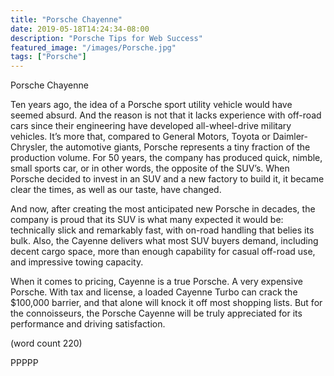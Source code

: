 ```yaml
---
title: "Porsche Chayenne"
date: 2019-05-18T14:24:34-08:00
description: "Porsche Tips for Web Success"
featured_image: "/images/Porsche.jpg"
tags: ["Porsche"]
---
```


Porsche Chayenne


Ten years ago, the idea of a Porsche sport utility vehicle would 
have seemed absurd. And the reason is not that it lacks experience 
with off-road cars since their engineering have developed all-wheel-drive 
military vehicles. It’s more that, compared to General Motors, Toyota 
or Daimler-Chrysler, the automotive giants, Porsche represents a 
tiny fraction of the production volume. For 50 years, the company 
has produced quick, nimble, small sports car, or in other words, the 
opposite of the SUV’s. When Porsche decided to invest in an SUV 
and a new factory to build it, it became clear the times, as well as our 
taste, have changed. 

And now, after creating the most anticipated new Porsche in decades, 
the company is proud that its SUV is what many expected it would be: 
technically slick and remarkably fast, with on-road handling that belies
its bulk. Also, the Cayenne delivers what most SUV buyers demand, including 
decent cargo space, more than enough capability for casual off-road use, 
and impressive towing capacity.

When it comes to pricing, Cayenne is a true Porsche. A very expensive 
Porsche.  With tax and license, a loaded Cayenne Turbo can crack the 
$100,000 barrier, and that alone will knock it off most shopping lists. 
But for the connoisseurs, the Porsche Cayenne will be truly appreciated for 
its performance and driving satisfaction. 

(word count 220)

PPPPP

